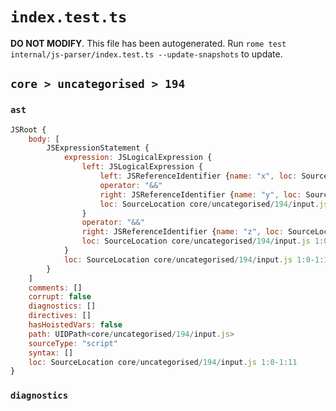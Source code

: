# `index.test.ts`

**DO NOT MODIFY**. This file has been autogenerated. Run `rome test internal/js-parser/index.test.ts --update-snapshots` to update.

## `core > uncategorised > 194`

### `ast`

```javascript
JSRoot {
	body: [
		JSExpressionStatement {
			expression: JSLogicalExpression {
				left: JSLogicalExpression {
					left: JSReferenceIdentifier {name: "x", loc: SourceLocation core/uncategorised/194/input.js 1:0-1:1 (x)}
					operator: "&&"
					right: JSReferenceIdentifier {name: "y", loc: SourceLocation core/uncategorised/194/input.js 1:5-1:6 (y)}
					loc: SourceLocation core/uncategorised/194/input.js 1:0-1:6
				}
				operator: "&&"
				right: JSReferenceIdentifier {name: "z", loc: SourceLocation core/uncategorised/194/input.js 1:10-1:11 (z)}
				loc: SourceLocation core/uncategorised/194/input.js 1:0-1:11
			}
			loc: SourceLocation core/uncategorised/194/input.js 1:0-1:11
		}
	]
	comments: []
	corrupt: false
	diagnostics: []
	directives: []
	hasHoistedVars: false
	path: UIDPath<core/uncategorised/194/input.js>
	sourceType: "script"
	syntax: []
	loc: SourceLocation core/uncategorised/194/input.js 1:0-1:11
}
```

### `diagnostics`

```

```
